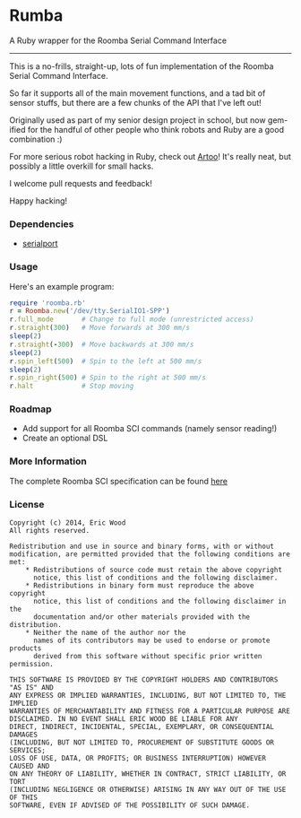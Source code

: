 # Rumba
A Ruby wrapper for the Roomba Serial Command Interface

- - -

This is a no-frills, straight-up, lots of fun implementation of the Roomba Serial Command Interface.

So far it supports all of the main movement functions, and a tad bit of sensor stuffs, but there are a few chunks of the API that I've left out!

Originally used as part of my senior design project in school, but now gem-ified for the handful of other people who think robots and Ruby are a good combination :)

For more serious robot hacking in Ruby, check out [Artoo](http://artoo.io/)! It's really neat, but possibly a little overkill for small hacks.

I welcome pull requests and feedback!

Happy hacking!

### Dependencies
* [serialport](http://ruby-serialport.rubyforge.org/)

### Usage

Here's an example program:

```ruby
require 'roomba.rb'
r = Roomba.new('/dev/tty.SerialIO1-SPP')
r.full_mode       # Change to full mode (unrestricted access)
r.straight(300)   # Move forwards at 300 mm/s
sleep(2)
r.straight(-300)  # Move backwards at 300 mm/s
sleep(2)
r.spin_left(500)  # Spin to the left at 500 mm/s
sleep(2)
r.spin_right(500) # Spin to the right at 500 mm/s
r.halt            # Stop moving
```

### Roadmap
* Add support for all Roomba SCI commands (namely sensor reading!)
* Create an optional DSL

### More Information

The complete Roomba SCI specification can be found [here](http://www.irobot.com/images/consumer/hacker/roomba_sci_spec_manual.pdf)

### License

```
Copyright (c) 2014, Eric Wood
All rights reserved.

Redistribution and use in source and binary forms, with or without
modification, are permitted provided that the following conditions are met:
    * Redistributions of source code must retain the above copyright
      notice, this list of conditions and the following disclaimer.
    * Redistributions in binary form must reproduce the above copyright
      notice, this list of conditions and the following disclaimer in the
      documentation and/or other materials provided with the distribution.
    * Neither the name of the author nor the
      names of its contributors may be used to endorse or promote products
      derived from this software without specific prior written permission.

THIS SOFTWARE IS PROVIDED BY THE COPYRIGHT HOLDERS AND CONTRIBUTORS "AS IS" AND
ANY EXPRESS OR IMPLIED WARRANTIES, INCLUDING, BUT NOT LIMITED TO, THE IMPLIED
WARRANTIES OF MERCHANTABILITY AND FITNESS FOR A PARTICULAR PURPOSE ARE
DISCLAIMED. IN NO EVENT SHALL ERIC WOOD BE LIABLE FOR ANY
DIRECT, INDIRECT, INCIDENTAL, SPECIAL, EXEMPLARY, OR CONSEQUENTIAL DAMAGES
(INCLUDING, BUT NOT LIMITED TO, PROCUREMENT OF SUBSTITUTE GOODS OR SERVICES;
LOSS OF USE, DATA, OR PROFITS; OR BUSINESS INTERRUPTION) HOWEVER CAUSED AND
ON ANY THEORY OF LIABILITY, WHETHER IN CONTRACT, STRICT LIABILITY, OR TORT
(INCLUDING NEGLIGENCE OR OTHERWISE) ARISING IN ANY WAY OUT OF THE USE OF THIS
SOFTWARE, EVEN IF ADVISED OF THE POSSIBILITY OF SUCH DAMAGE.
```
